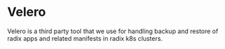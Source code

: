 # Velero

Velero is a third party tool that we use for handling backup and restore of radix apps and related manifests in radix k8s clusters.  



